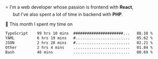 ⭐ I'm a web developer whose passion is frontend with <b>React</b>,<br/>
&nbsp; &nbsp; &nbsp; but I've also spent a lot of time in backend with <b>PHP</b>.

📅 This month I spent my time on

<!--START_SECTION:waka-->

```txt
TypeScript    99 hrs 10 mins  ######################...   88.10 %
YAML          6 hrs 19 mins   #........................   05.62 %
JSON          2 hrs 28 mins   #........................   02.21 %
Other         2 hrs 4 mins    .........................   01.84 %
Bash          46 mins         .........................   00.69 %
```

<!--END_SECTION:waka-->

